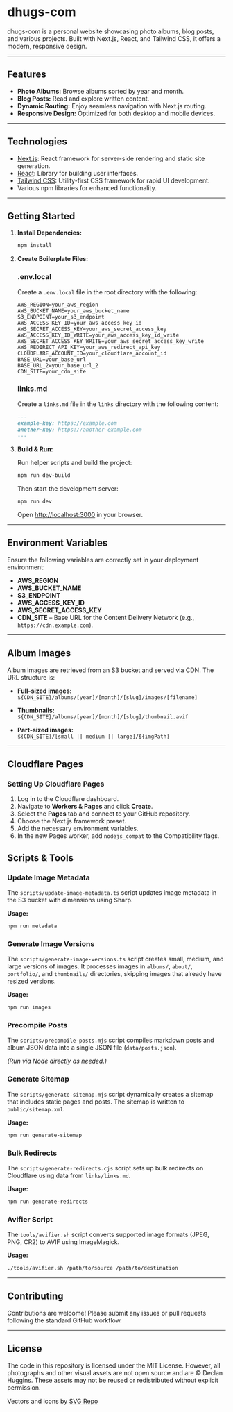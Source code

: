 # dhugs-com

dhugs-com is a personal website showcasing photo albums, blog posts, and various projects. Built with Next.js, React, and Tailwind CSS, it offers a modern, responsive design.

---

## Features

- **Photo Albums:** Browse albums sorted by year and month.
- **Blog Posts:** Read and explore written content.
- **Dynamic Routing:** Enjoy seamless navigation with Next.js routing.
- **Responsive Design:** Optimized for both desktop and mobile devices.

---

## Technologies

- [Next.js](https://nextjs.org): React framework for server-side rendering and static site generation.
- [React](https://reactjs.org): Library for building user interfaces.
- [Tailwind CSS](https://tailwindcss.com): Utility-first CSS framework for rapid UI development.
- Various npm libraries for enhanced functionality.

---

## Getting Started

1. **Install Dependencies:**

   ```bash
   npm install
   ```

2. **Create Boilerplate Files:**

   ### .env.local

   Create a `.env.local` file in the root directory with the following:

   ```plaintext
   AWS_REGION=your_aws_region
   AWS_BUCKET_NAME=your_aws_bucket_name
   S3_ENDPOINT=your_s3_endpoint
   AWS_ACCESS_KEY_ID=your_aws_access_key_id
   AWS_SECRET_ACCESS_KEY=your_aws_secret_access_key
   AWS_ACCESS_KEY_ID_WRITE=your_aws_access_key_id_write
   AWS_SECRET_ACCESS_KEY_WRITE=your_aws_secret_access_key_write
   AWS_REDIRECT_API_KEY=your_aws_redirect_api_key
   CLOUDFLARE_ACCOUNT_ID=your_cloudflare_account_id
   BASE_URL=your_base_url
   BASE_URL_2=your_base_url_2
   CDN_SITE=your_cdn_site
   ```

   ### links.md

   Create a `links.md` file in the `links` directory with the following content:

   ```markdown
   ---
   example-key: https://example.com
   another-key: https://another-example.com
   ---
   ```

3. **Build & Run:**

   Run helper scripts and build the project:

   ```bash
   npm run dev-build
   ```

   Then start the development server:

   ```bash
   npm run dev
   ```

   Open [http://localhost:3000](http://localhost:3000) in your browser.

---

## Environment Variables

Ensure the following variables are correctly set in your deployment environment:

- **AWS_REGION**
- **AWS_BUCKET_NAME**
- **S3_ENDPOINT**
- **AWS_ACCESS_KEY_ID**
- **AWS_SECRET_ACCESS_KEY**
- **CDN_SITE** – Base URL for the Content Delivery Network (e.g., `https://cdn.example.com`).

---

## Album Images

Album images are retrieved from an S3 bucket and served via CDN. The URL structure is:

- **Full-sized images:**  
  `${CDN_SITE}/albums/[year]/[month]/[slug]/images/[filename]`

- **Thumbnails:**  
  `${CDN_SITE}/albums/[year]/[month]/[slug]/thumbnail.avif`

- **Part-sized images:**  
  `${CDN_SITE}/[small || medium || large]/${imgPath}`

---

##  Cloudflare Pages

### Setting Up Cloudflare Pages

1. Log in to the Cloudflare dashboard.
2. Navigate to **Workers & Pages** and click **Create**.
3. Select the **Pages** tab and connect to your GitHub repository.
4. Choose the Next.js framework preset.
5. Add the necessary environment variables.
6. In the new Pages worker, add `nodejs_compat` to the Compatibility flags.

## Scripts & Tools

### Update Image Metadata

The `scripts/update-image-metadata.ts` script updates image metadata in the S3 bucket with dimensions using Sharp.

**Usage:**

```bash
npm run metadata
```

### Generate Image Versions

The `scripts/generate-image-versions.ts` script creates small, medium, and large versions of images. It processes images in `albums/`, `about/`, `portfolio/`, and `thumbnails/` directories, skipping images that already have resized versions.

**Usage:**

```bash
npm run images
```

### Precompile Posts

The `scripts/precompile-posts.mjs` script compiles markdown posts and album JSON data into a single JSON file (`data/posts.json`).

*(Run via Node directly as needed.)*

### Generate Sitemap

The `scripts/generate-sitemap.mjs` script dynamically creates a sitemap that includes static pages and posts. The sitemap is written to `public/sitemap.xml`.

**Usage:**

```bash
npm run generate-sitemap
```

### Bulk Redirects

The `scripts/generate-redirects.cjs` script sets up bulk redirects on Cloudflare using data from `links/links.md`.

**Usage:**

```bash
npm run generate-redirects
```

### Avifier Script

The `tools/avifier.sh` script converts supported image formats (JPEG, PNG, CR2) to AVIF using ImageMagick.

**Usage:**

```bash
./tools/avifier.sh /path/to/source /path/to/destination
```

---

## Contributing

Contributions are welcome! Please submit any issues or pull requests following the standard GitHub workflow.

---

## License

The code in this repository is licensed under the MIT License. However, all photographs and other visual assets are not open source and are © Declan Huggins. These assets may not be reused or redistributed without explicit permission.

Vectors and icons by <a href="https://www.svgrepo.com" target="_blank">SVG Repo</a>
